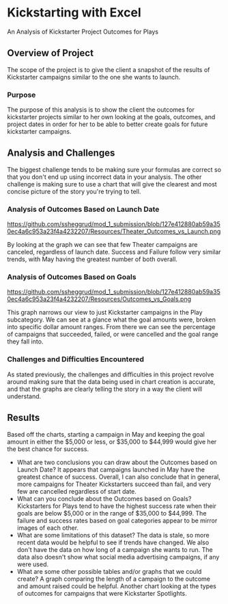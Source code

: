 # Kickstarting with Excel
An Analysis of Kickstarter Project Outcomes for Plays
## Overview of Project
The scope of the project is to give the client a snapshot of the results of Kickstarter campaigns similar to the one she wants to launch.
### Purpose
The purpose of this analysis is to show the client the outcomes for kickstarter projects similar to her own looking at the goals, outcomes, and project dates in order for her to be able to better create goals for future kickstarter campaigns.
## Analysis and Challenges
The biggest challenge tends to be making sure your formulas are correct so that you don't end up using incorrect data in your analysis. The other challenge is making sure to use a chart that will give the clearest and most concise picture of the story you're trying to tell.
### Analysis of Outcomes Based on Launch Date
https://github.com/ssheggrud/mod_1_submission/blob/127e412880ab59a350ec4a6c953a23f4a4232207/Resources/Theater_Outcomes_vs_Launch.png

By looking at the graph we can see that few Theater campaigns are canceled, regardless of launch date. Success and Failure follow very similar trends, with May having the greatest number of both overall.
### Analysis of Outcomes Based on Goals
https://github.com/ssheggrud/mod_1_submission/blob/127e412880ab59a350ec4a6c953a23f4a4232207/Resources/Outcomes_vs_Goals.png

This graph narrows our view to just Kickstarter campaigns in the Play subcategory. We can see at a glance what the goal amounts were, broken into specific dollar amount ranges. From there we can see the percentage of campaigns that succeeded, failed, or were cancelled and the goal range they fall into.
### Challenges and Difficulties Encountered
As stated previously, the challenges and difficulties in this project revolve around making sure that the data being used in chart creation is accurate, and that the graphs are clearly telling the story in a way the client will understand.
## Results
Based off the charts, starting a campaign in May and keeping the goal amount in either the $5,000 or less, or $35,000 to $44,999 would give her the best chance for success.
- What are two conclusions you can draw about the Outcomes based on Launch Date?
It appears that campaigns launched in May have the greatest chance of success. Overall, I can also conclude that in general, more campaigns for Theater Kickstarters succeed than fail, and very few are cancelled regardless of start date.
- What can you conclude about the Outcomes based on Goals?
Kickstarters for Plays tend to have the highest success rate when their goals are below $5,000 or in the range of $35,000 to $44,999. The failure and success rates based on goal categories appear to be mirror images of each other.
- What are some limitations of this dataset?
The data is stale, so more recent data would be helpful to see if trends have changed. We also don't have the data on how long of a campaign she wants to run. The data also doesn't show what social media advertising campaigns, if any were used.
- What are some other possible tables and/or graphs that we could create?
A graph comparing the length of a campaign to the outcome and amount raised could be helpful.
Another chart looking at the types of outcomes for campaigns that were Kickstarter Spotlights.
